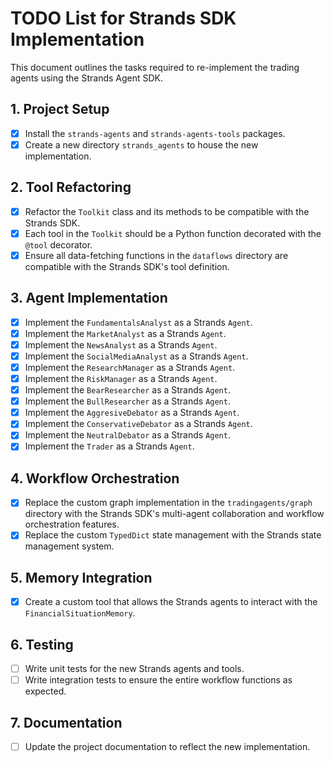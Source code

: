 
# TODO List for Strands SDK Implementation

This document outlines the tasks required to re-implement the trading agents using the Strands Agent SDK.

## 1. Project Setup

*   [x] Install the `strands-agents` and `strands-agents-tools` packages.
*   [x] Create a new directory `strands_agents` to house the new implementation.

## 2. Tool Refactoring

*   [x] Refactor the `Toolkit` class and its methods to be compatible with the Strands SDK.
*   [x] Each tool in the `Toolkit` should be a Python function decorated with the `@tool` decorator.
*   [x] Ensure all data-fetching functions in the `dataflows` directory are compatible with the Strands SDK's tool definition.

## 3. Agent Implementation

*   [x] Implement the `FundamentalsAnalyst` as a Strands `Agent`.
*   [x] Implement the `MarketAnalyst` as a Strands `Agent`.
*   [x] Implement the `NewsAnalyst` as a Strands `Agent`.
*   [x] Implement the `SocialMediaAnalyst` as a Strands `Agent`.
*   [x] Implement the `ResearchManager` as a Strands `Agent`.
*   [x] Implement the `RiskManager` as a Strands `Agent`.
*   [x] Implement the `BearResearcher` as a Strands `Agent`.
*   [x] Implement the `BullResearcher` as a Strands `Agent`.
*   [x] Implement the `AggresiveDebator` as a Strands `Agent`.
*   [x] Implement the `ConservativeDebator` as a Strands `Agent`.
*   [x] Implement the `NeutralDebator` as a Strands `Agent`.
*   [x] Implement the `Trader` as a Strands `Agent`.

## 4. Workflow Orchestration

*   [x] Replace the custom graph implementation in the `tradingagents/graph` directory with the Strands SDK's multi-agent collaboration and workflow orchestration features.
*   [x] Replace the custom `TypedDict` state management with the Strands state management system.

## 5. Memory Integration

*   [x] Create a custom tool that allows the Strands agents to interact with the `FinancialSituationMemory`.

## 6. Testing

*   [ ] Write unit tests for the new Strands agents and tools.
*   [ ] Write integration tests to ensure the entire workflow functions as expected.

## 7. Documentation

*   [ ] Update the project documentation to reflect the new implementation.
